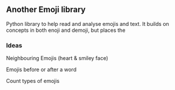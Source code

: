 ## Another Emoji library

Python library to help read and analyse emojis and text. It builds on concepts in both enoji and demoji, but places the 

### Ideas

Neighbouring Emojis (heart & smiley face)

Emojis before or after a word

Count types of emojis